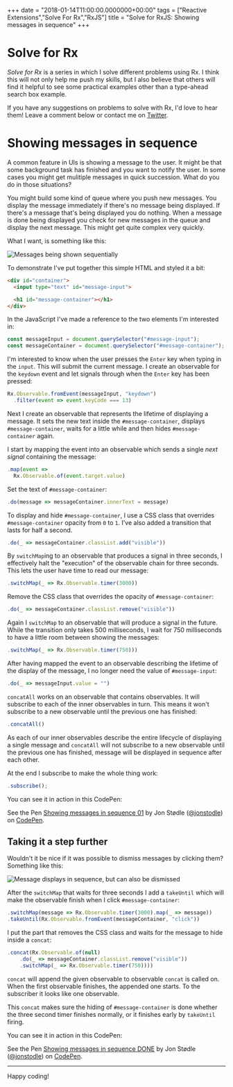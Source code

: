 +++
date = "2018-01-14T11:00:00.0000000+00:00"
tags = ["Reactive Extensions","Solve For Rx","RxJS"]
title = "Solve for RxJS: Showing messages in sequence"
+++
# Solve for Rx

*Solve for Rx* is a series in which I solve different problems using Rx. I think this will not only help me push my skills, but I also believe that others will find it helpful to see some practical examples other than a type-ahead search box example.

If you have any suggestions on problems to solve with Rx, I'd love to hear them! Leave a comment below or contact me on [Twitter](http://twitter.com/jonstodle).

# Showing messages in sequence
A common feature in UIs is showing a message to the user. It might be that some background task has finished and you want to notify the user. In some cases you might get mulitiple messages in quick succession. What do you do in those situations?

You might build some kind of queue where you push new messages. You display the message immediately if there's no message being displayed. If there's a message that's being displayed you do nothing. When a message is done being displayed you check for new messages in the queue and display the next message. This might get quite complex very quickly.

What I want, is something like this:

![Messages being shown sequentially]()

To demonstrate I've put together this simple HTML and styled it a bit:

```html
<div id="container">
  <input type="text" id="message-input">

  <h1 id="message-container"></h1>
</div>
```

In the JavaScript I've made a reference to the two elements I'm interested in:

```javascript
const messageInput = document.querySelector("#message-input");
const messageContainer = document.querySelector("#message-container");
```

I'm interested to know when the user presses the `Enter` key when typing in the `input`. This will submit the current message. I create an observable for the `keydown` event and let signals through when the `Enter` key has been pressed:

```javascript
Rx.Observable.fromEvent(messageInput, "keydown")
  .filter(event => event.keyCode === 13)
```

Next I create an observable that represents the lifetime of displaying a message. It sets the new text inside the `#message-container`, displays `#message-container`, waits for a little while and then hides `#message-container` again.

I start by mapping the event into an observable which sends a single *next signal* containing the message:

```javascript
.map(event =>
  Rx.Observable.of(event.target.value)
```

Set the text of `#message-container`:

```javascript
.do(message => messageContainer.innerText = message)
```

To display and hide `#message-container`, I use a CSS class that overrides `#message-container` opacity from `0` to `1`. I've also added a transition that lasts for half a second.

```javascript
.do(_ => messageContainer.classList.add("visible"))
```

By `switchMap`ing to an observable that produces a signal in three seconds, I effectively halt the "execution" of the observable chain for three seconds. This lets the user have time to read our message:

```javascript
.switchMap(_ => Rx.Observable.timer(3000))
```

Remove the CSS class that overrides the opacity of `#message-container`:

```javascript
.do(_ => messageContainer.classList.remove("visible"))
```

Again I `switchMap` to an observable that will produce a signal in the future. While the transition only takes 500 milliseconds, I wait for 750 milliseconds to have a little room between showing the messages:

```javascript
.switchMap(_ => Rx.Observable.timer(750)))
```

After having mapped the event to an observable describing the lifetime of the display of the message, I no longer need the value of `#message-input`:

```javascript
.do(_ => messageInput.value = "")
```

`concatAll` works on an observable that contains observables. It will subscribe to each of the inner observables in turn. This means it won't subscribe to a new observable until the previous one has finished:

```javascript
.concatAll()
```

As each of our inner observables describe the entire lifecycle of displaying a single message and `concatAll` will not subscribe to a new observable until the previous one has finished, message will be displayed in sequence after each other.

At the end I subscribe to make the whole thing work:

```javascript
.subscribe();
```

You can see it in action in this CodePen:

<p data-height="265" data-theme-id="0" data-slug-hash="KZaZqJ" data-default-tab="js,result" data-user="jonstodle" data-embed-version="2" data-pen-title="Showing messages in sequence 01" class="codepen">See the Pen <a href="https://codepen.io/jonstodle/pen/KZaZqJ/">Showing messages in sequence 01</a> by Jon Stødle (<a href="https://codepen.io/jonstodle">@jonstodle</a>) on <a href="https://codepen.io">CodePen</a>.</p>
<script async src="https://production-assets.codepen.io/assets/embed/ei.js"></script>

## Taking it a step further

Wouldn't it be nice if it was possible to dismiss messages by clicking them? Something like this:

![Message displays in sequence, but can also be dismissed]()

After the `switchMap` that waits for three seconds I add a `takeUntil` which will make the observable finish when I click `#message-container`:

```javascript
.switchMap(message => Rx.Observable.timer(3000).map(_ => message))
.takeUntil(Rx.Observable.fromEvent(messageContainer, "click"))
```

I put the part that removes the CSS class and waits for the message to hide inside a `concat`:

```javascript
.concat(Rx.Observable.of(null)
    .do(_ => messageContainer.classList.remove("visible"))
    .switchMap(_ => Rx.Observable.timer(750))))
```

`concat` will append the given observable to observable `concat` is called on. When the first observable finishes, the appended one starts. To the subscriber it looks like one observable.

This `concat` makes sure the hiding of `#message-container` is done whether the three second timer finishes normally, or it finishes early by `takeUntil` firing.

You can see it in action in this CodePen:

<p data-height="265" data-theme-id="0" data-slug-hash="wpgpQQ" data-default-tab="js,result" data-user="jonstodle" data-embed-version="2" data-pen-title="Showing messages in sequence DONE" class="codepen">See the Pen <a href="https://codepen.io/jonstodle/pen/wpgpQQ/">Showing messages in sequence DONE</a> by Jon Stødle (<a href="https://codepen.io/jonstodle">@jonstodle</a>) on <a href="https://codepen.io">CodePen</a>.</p>
<script async src="https://production-assets.codepen.io/assets/embed/ei.js"></script>

------

Happy coding!